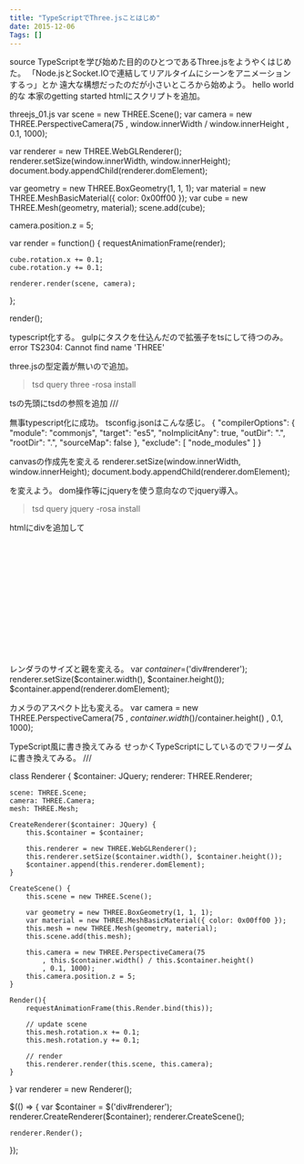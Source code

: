 ```yaml
---
title: "TypeScriptでThree.jsことはじめ"
date: 2015-12-06
Tags: []
---
```




source
TypeScriptを学び始めた目的のひとつであるThree.jsをようやくはじめた。
「Node.jsとSocket.IOで連結してリアルタイムにシーンをアニメーションするっ」とか
遠大な構想だったのだが小さいところから始めよう。
hello world的な
本家のgetting started
htmlにスクリプトを追加。
<script src="threejs_01.js"></script>

threejs_01.js
var scene = new THREE.Scene();
var camera = new THREE.PerspectiveCamera(75
    , window.innerWidth / window.innerHeight
    , 0.1, 1000);

var renderer = new THREE.WebGLRenderer();
renderer.setSize(window.innerWidth, window.innerHeight);
document.body.appendChild(renderer.domElement);

var geometry = new THREE.BoxGeometry(1, 1, 1);
var material = new THREE.MeshBasicMaterial({ color: 0x00ff00 });
var cube = new THREE.Mesh(geometry, material);
scene.add(cube);

camera.position.z = 5;

var render = function() {
    requestAnimationFrame(render);

    cube.rotation.x += 0.1;
    cube.rotation.y += 0.1;

    renderer.render(scene, camera);
};

render();

typescript化する。
gulpにタスクを仕込んだので拡張子をtsにして待つのみ。
error TS2304: Cannot find name 'THREE'

three.jsの型定義が無いので追加。
> tsd query three -rosa install

tsの先頭にtsdの参照を追加
/// <reference path='../../../../typings/tsd.d.ts' />

無事typescript化に成功。
tsconfig.jsonはこんな感じ。
{
    "compilerOptions": {
        "module": "commonjs",
        "target": "es5",
        "noImplicitAny": true,
        "outDir": ".",
        "rootDir": ".",
        "sourceMap": false
    },
    "exclude": [
        "node_modules"
    ]
}

canvasの作成先を変える
renderer.setSize(window.innerWidth, window.innerHeight);
document.body.appendChild(renderer.domElement);

を変えよう。
dom操作等にjqueryを使う意向なのでjquery導入。
> tsd query jquery -rosa install

htmlにdivを追加して
<div id="renderer" style="width:300px;height:200px;"></div>

レンダラのサイズと親を変える。
var $container=$('div#renderer');
renderer.setSize($container.width(), $container.height());
$container.append(renderer.domElement);

カメラのアスペクト比も変える。
var camera = new THREE.PerspectiveCamera(75
    , $container.width()/$container.height()
    , 0.1, 1000);

TypeScript風に書き換えてみる
せっかくTypeScriptにしているのでフリーダムに書き換えてみる。
/// <reference path='../../../../typings/tsd.d.ts' />


class Renderer {
    $container: JQuery;
    renderer: THREE.Renderer;

    scene: THREE.Scene;
    camera: THREE.Camera;
    mesh: THREE.Mesh;

    CreateRenderer($container: JQuery) {
        this.$container = $container;

        this.renderer = new THREE.WebGLRenderer();
        this.renderer.setSize($container.width(), $container.height());
        $container.append(this.renderer.domElement);
    }

    CreateScene() {
        this.scene = new THREE.Scene();

        var geometry = new THREE.BoxGeometry(1, 1, 1);
        var material = new THREE.MeshBasicMaterial({ color: 0x00ff00 });
        this.mesh = new THREE.Mesh(geometry, material);
        this.scene.add(this.mesh);

        this.camera = new THREE.PerspectiveCamera(75
            , this.$container.width() / this.$container.height()
            , 0.1, 1000);
        this.camera.position.z = 5;
    }
    
    Render(){
        requestAnimationFrame(this.Render.bind(this));

        // update scene
        this.mesh.rotation.x += 0.1;
        this.mesh.rotation.y += 0.1;

        // render
        this.renderer.render(this.scene, this.camera);
    }
}
var renderer = new Renderer();


$(() => {
    var $container = $('div#renderer');
    renderer.CreateRenderer($container);
    renderer.CreateScene();
    
    renderer.Render();
});

